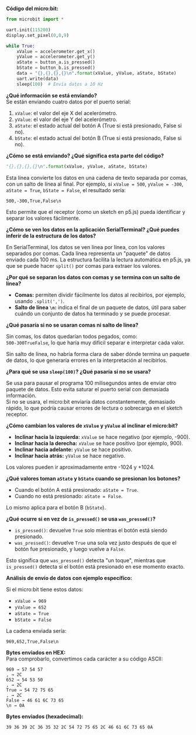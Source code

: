 **Código del micro:bit:**

```python
from microbit import *

uart.init(115200)
display.set_pixel(0,0,9)

while True:
    xValue = accelerometer.get_x()
    yValue = accelerometer.get_y()
    aState = button_a.is_pressed()
    bState = button_b.is_pressed()
    data = "{},{},{},{}\n".format(xValue, yValue, aState, bState)
    uart.write(data)
    sleep(100)  # Envía datos a 10 Hz
```

**¿Qué información se está enviando?**  
Se están enviando cuatro datos por el puerto serial:

1. `xValue`: el valor del eje X del acelerómetro.
2. `yValue`: el valor del eje Y del acelerómetro.
3. `aState`: el estado actual del botón A (True si está presionado, False si no).
4. `bState`: el estado actual del botón B (True si está presionado, False si no).

**¿Cómo se está enviando? ¿Qué significa esta parte del código?**

```python
"{},{},{},{}\n".format(xValue, yValue, aState, bState)
```

Esta línea convierte los datos en una cadena de texto separada por comas, con un salto de línea al final. Por ejemplo, si `xValue = 500`, `yValue = -300`, `aState = True`, `bState = False`, el resultado sería:

```
500,-300,True,False\n
```

Esto permite que el receptor (como un sketch en p5.js) pueda identificar y separar los valores fácilmente.

**¿Cómo se ven los datos en la aplicación SerialTerminal? ¿Qué puedes inferir de la estructura de los datos?**

En SerialTerminal, los datos se ven línea por línea, con los valores separados por comas. Cada línea representa un "paquete" de datos enviado cada 100 ms. La estructura facilita la lectura automática en p5.js, ya que se puede hacer `split()` por comas para extraer los valores.

**¿Por qué se separan los datos con comas y se termina con un salto de línea?**

- **Comas:** permiten dividir fácilmente los datos al recibirlos, por ejemplo, usando `.split(',')`.
- **Salto de línea `\n`:** indica el final de un paquete de datos, útil para saber cuándo un conjunto de datos ha terminado y se puede procesar.

**¿Qué pasaría si no se usaran comas ni salto de línea?**

Sin comas, los datos quedarían todos pegados, como:  
`500-300TrueFalse`, lo que haría muy difícil separar e interpretar cada valor.

Sin salto de línea, no habría forma clara de saber dónde termina un paquete de datos, lo que generaría errores en la interpretación al recibirlos.

**¿Para qué se usa `sleep(100)`? ¿Qué pasaría si no se usara?**

Se usa para pausar el programa 100 milisegundos antes de enviar otro paquete de datos. Esto evita saturar el puerto serial con demasiada información.  
Si no se usara, el micro:bit enviaría datos constantemente, demasiado rápido, lo que podría causar errores de lectura o sobrecarga en el sketch receptor.

**¿Cómo cambian los valores de `xValue` y `yValue` al inclinar el micro:bit?**

- **Inclinar hacia la izquierda:** `xValue` se hace negativo (por ejemplo, -900).
- **Inclinar hacia la derecha:** `xValue` se hace positivo (por ejemplo, 900).
- **Inclinar hacia adelante:** `yValue` se hace positivo.
- **Inclinar hacia atrás:** `yValue` se hace negativo.

Los valores pueden ir aproximadamente entre -1024 y +1024.

**¿Qué valores toman `aState` y `bState` cuando se presionan los botones?**

- Cuando el botón A está presionado: `aState = True`.
- Cuando no está presionado: `aState = False`.

Lo mismo aplica para el botón B (`bState`).

**¿Qué ocurre si en vez de `is_pressed()` se usa `was_pressed()`?**

- `is_pressed()`: devuelve `True` solo mientras el botón está siendo presionado.
- `was_pressed()`: devuelve `True` una sola vez justo después de que el botón fue presionado, y luego vuelve a `False`.

Esto significa que `was_pressed()` detecta "un toque", mientras que `is_pressed()` detecta si el botón está presionado en ese momento exacto.

**Análisis de envío de datos con ejemplo específico:**

Si el micro:bit tiene estos datos:

- `xValue = 969`
- `yValue = 652`
- `aState = True`
- `bState = False`

La cadena enviada sería:

```
969,652,True,False\n
```

**Bytes enviados en HEX:**  
Para comprobarlo, convertimos cada carácter a su código ASCII:

```
969 → 57 54 57  
, → 2C  
652 → 54 53 50  
, → 2C  
True → 54 72 75 65  
, → 2C  
False → 46 61 6C 73 65  
\n → 0A
```

**Bytes enviados (hexadecimal):**

```
39 36 39 2C 36 35 32 2C 54 72 75 65 2C 46 61 6C 73 65 0A
```




